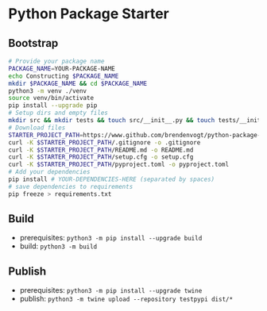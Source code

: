 # Python Package Starter

## Bootstrap

```sh
# Provide your package name
PACKAGE_NAME=YOUR-PACKAGE-NAME
echo Constructing $PACKAGE_NAME
mkdir $PACKAGE_NAME && cd $PACKAGE_NAME
python3 -m venv ./venv
source venv/bin/activate
pip install --upgrade pip
# Setup dirs and empty files
mkdir src && mkdir tests && touch src/__init__.py && touch tests/__init__.py
# Download files
STARTER_PROJECT_PATH=https://www.github.com/brendenvogt/python-package-starter/
curl -K $STARTER_PROJECT_PATH/.gitignore -o .gitignore
curl -K $STARTER_PROJECT_PATH/README.md -o README.md
curl -K $STARTER_PROJECT_PATH/setup.cfg -o setup.cfg
curl -K $STARTER_PROJECT_PATH/pyproject.toml -o pyproject.toml
# Add your dependencies
pip install # YOUR-DEPENDENCIES-HERE (separated by spaces)
# save dependencies to requirements
pip freeze > requirements.txt
```

## Build

- prerequisites: `python3 -m pip install --upgrade build`
- build: `python3 -m build`

## Publish

- prerequisites: `python3 -m pip install --upgrade twine`
- publish: `python3 -m twine upload --repository testpypi dist/*`
